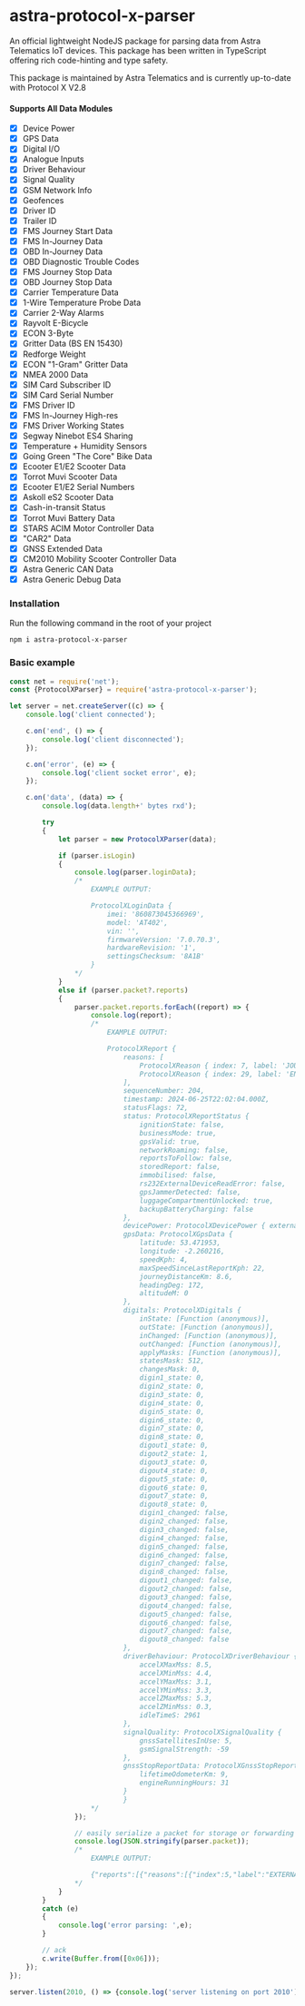 # astra-protocol-x-parser
An official lightweight NodeJS package for parsing data from Astra Telematics IoT devices.
This package has been written in TypeScript offering rich code-hinting and type safety.

This package is maintained by Astra Telematics and is currently up-to-date with Protocol X V2.8

#### Supports All Data Modules
- [x] Device Power
- [x] GPS Data
- [x] Digital I/O
- [x] Analogue Inputs
- [x] Driver Behaviour
- [x] Signal Quality
- [x] GSM Network Info
- [x] Geofences
- [x] Driver ID
- [x] Trailer ID
- [x] FMS Journey Start Data
- [x] FMS In-Journey Data
- [x] OBD In-Journey Data
- [x] OBD Diagnostic Trouble Codes
- [x] FMS Journey Stop Data
- [x] OBD Journey Stop Data
- [x] Carrier Temperature Data
- [x] 1-Wire Temperature Probe Data
- [x] Carrier 2-Way Alarms
- [x] Rayvolt E-Bicycle
- [x] ECON 3-Byte
- [x] Gritter Data (BS EN 15430)
- [x] Redforge Weight
- [x] ECON "1-Gram" Gritter Data
- [x] NMEA 2000 Data
- [x] SIM Card Subscriber ID
- [x] SIM Card Serial Number
- [x] FMS Driver ID
- [x] FMS In-Journey High-res
- [x] FMS Driver Working States
- [x] Segway Ninebot ES4 Sharing
- [x] Temperature + Humidity Sensors
- [x] Going Green "The Core" Bike Data
- [x] Ecooter E1/E2 Scooter Data
- [x] Torrot Muvi Scooter Data
- [x] Ecooter E1/E2 Serial Numbers
- [x] Askoll eS2 Scooter Data
- [x] Cash-in-transit Status
- [x] Torrot Muvi Battery Data
- [x] STARS ACIM Motor Controller Data
- [x] "CAR2" Data
- [x] GNSS Extended Data
- [x] CM2010 Mobility Scooter Controller Data
- [x] Astra Generic CAN Data
- [x] Astra Generic Debug Data

### Installation
Run the following command in the root of your project

`npm i astra-protocol-x-parser`

### Basic example

```js
const net = require('net');
const {ProtocolXParser} = require('astra-protocol-x-parser');

let server = net.createServer((c) => {
    console.log('client connected');

    c.on('end', () => {
        console.log('client disconnected');
    });

    c.on('error', (e) => {
        console.log('client socket error', e);
    });

    c.on('data', (data) => {
        console.log(data.length+' bytes rxd');

        try
        {
            let parser = new ProtocolXParser(data);

            if (parser.isLogin)
            {
                console.log(parser.loginData);
                /*
                    EXAMPLE OUTPUT:

                    ProtocolXLoginData {
                        imei: '860873045366969',
                        model: 'AT402',
                        vin: '',
                        firmwareVersion: '7.0.70.3',
                        hardwareRevision: '1',
                        settingsChecksum: '8A1B'
                    }
                */
            }
            else if (parser.packet?.reports)
            {
                parser.packet.reports.forEach((report) => {
                    console.log(report);
                    /*
                        EXAMPLE OUTPUT:

                        ProtocolXReport {
                            reasons: [
                                ProtocolXReason { index: 7, label: 'JOURNEY_STOP' },
                                ProtocolXReason { index: 29, label: 'ENTERING_SLEEP_MODE' }
                            ],
                            sequenceNumber: 204,
                            timestamp: 2024-06-25T22:02:04.000Z,
                            statusFlags: 72,
                            status: ProtocolXReportStatus {
                                ignitionState: false,
                                businessMode: true,
                                gpsValid: true,
                                networkRoaming: false,
                                reportsToFollow: false,
                                storedReport: false,
                                immobilised: false,
                                rs232ExternalDeviceReadError: false,
                                gpsJammerDetected: false,
                                luggageCompartmentUnlocked: true,
                                backupBatteryCharging: false
                            },
                            devicePower: ProtocolXDevicePower { externalVoltageV: 0, batteryLevelPercent: 85 },
                            gpsData: ProtocolXGpsData {
                                latitude: 53.471953,
                                longitude: -2.260216,
                                speedKph: 4,
                                maxSpeedSinceLastReportKph: 22,
                                journeyDistanceKm: 8.6,
                                headingDeg: 172,
                                altitudeM: 0
                            },
                            digitals: ProtocolXDigitals {
                                inState: [Function (anonymous)],
                                outState: [Function (anonymous)],
                                inChanged: [Function (anonymous)],
                                outChanged: [Function (anonymous)],
                                applyMasks: [Function (anonymous)],
                                statesMask: 512,
                                changesMask: 0,
                                digin1_state: 0,
                                digin2_state: 0,
                                digin3_state: 0,
                                digin4_state: 0,
                                digin5_state: 0,
                                digin6_state: 0,
                                digin7_state: 0,
                                digin8_state: 0,
                                digout1_state: 0,
                                digout2_state: 1,
                                digout3_state: 0,
                                digout4_state: 0,
                                digout5_state: 0,
                                digout6_state: 0,
                                digout7_state: 0,
                                digout8_state: 0,
                                digin1_changed: false,
                                digin2_changed: false,
                                digin3_changed: false,
                                digin4_changed: false,
                                digin5_changed: false,
                                digin6_changed: false,
                                digin7_changed: false,
                                digin8_changed: false,
                                digout1_changed: false,
                                digout2_changed: false,
                                digout3_changed: false,
                                digout4_changed: false,
                                digout5_changed: false,
                                digout6_changed: false,
                                digout7_changed: false,
                                digout8_changed: false
                            },
                            driverBehaviour: ProtocolXDriverBehaviour {
                                accelXMaxMss: 8.5,
                                accelXMinMss: 4.4,
                                accelYMaxMss: 3.1,
                                accelYMinMss: 3.3,
                                accelZMaxMss: 5.3,
                                accelZMinMss: 0.3,
                                idleTimeS: 2961
                            },
                            signalQuality: ProtocolXSignalQuality {
                                gnssSatellitesInUse: 5,
                                gsmSignalStrength: -59
                            },
                            gnssStopReportData: ProtocolXGnssStopReportData {
                                lifetimeOdometerKm: 9,
                                engineRunningHours: 31
                            }
                            }
                    */
                });

                // easily serialize a packet for storage or forwarding
                console.log(JSON.stringify(parser.packet));
                /*
                    EXAMPLE OUTPUT:

                    {"reports":[{"reasons":[{"index":5,"label":"EXTERNAL_IO"},{"index":10,"label":"EXTERNAL_POWER"},{"index":29,"label":"ENTERING_SLEEP_MODE"}],"sequenceNumber":210,"timestamp":"2024-06-25T22:08:38.000Z","statusFlags":72,"status":{"ignitionState":false,"businessMode":true,"gpsValid":true,"networkRoaming":false,"reportsToFollow":false,"storedReport":false,"immobilised":false,"rs232ExternalDeviceReadError":false,"gpsJammerDetected":false,"luggageCompartmentUnlocked":true,"backupBatteryCharging":false},"devicePower":{"externalVoltageV":0.2,"batteryLevelPercent":95},"gpsData":{"latitude":53.472127,"longitude":-2.259839,"speedKph":0,"maxSpeedSinceLastReportKph":0,"journeyDistanceKm":0,"headingDeg":322,"altitudeM":0},"digitals":{"statesMask":512,"changesMask":0,"digin1_state":0,"digin2_state":0,"digin3_state":0,"digin4_state":0,"digin5_state":0,"digin6_state":0,"digin7_state":0,"digin8_state":0,"digout1_state":0,"digout2_state":1,"digout3_state":0,"digout4_state":0,"digout5_state":0,"digout6_state":0,"digout7_state":0,"digout8_state":0,"digin1_changed":false,"digin2_changed":false,"digin3_changed":false,"digin4_changed":false,"digin5_changed":false,"digin6_changed":false,"digin7_changed":false,"digin8_changed":false,"digout1_changed":false,"digout2_changed":false,"digout3_changed":false,"digout4_changed":false,"digout5_changed":false,"digout6_changed":false,"digout7_changed":false,"digout8_changed":false},"signalQuality":{"gnssSatellitesInUse":4,"gsmSignalStrength":-59}}],"length":48}
                */
            }
        }
        catch (e)
        {
            console.log('error parsing: ',e);
        }

        // ack
        c.write(Buffer.from([0x06]));
    });
});

server.listen(2010, () => {console.log('server listening on port 2010')});
```